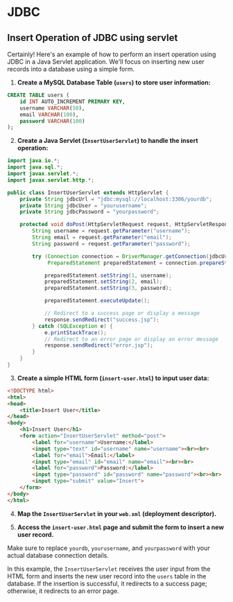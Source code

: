 # JDBC

## Insert Operation of JDBC using servlet

Certainly! Here's an example of how to perform an insert operation using JDBC in a Java Servlet application. We'll focus on inserting new user records into a database using a simple form.

1. **Create a MySQL Database Table (`users`) to store user information:**

```sql
CREATE TABLE users (
    id INT AUTO_INCREMENT PRIMARY KEY,
    username VARCHAR(50),
    email VARCHAR(100),
    password VARCHAR(100)
);
```

2. **Create a Java Servlet (`InsertUserServlet`) to handle the insert operation:**

```java
import java.io.*;
import java.sql.*;
import javax.servlet.*;
import javax.servlet.http.*;

public class InsertUserServlet extends HttpServlet {
    private String jdbcUrl = "jdbc:mysql://localhost:3306/yourdb";
    private String jdbcUser = "yourusername";
    private String jdbcPassword = "yourpassword";

    protected void doPost(HttpServletRequest request, HttpServletResponse response) throws ServletException, IOException {
        String username = request.getParameter("username");
        String email = request.getParameter("email");
        String password = request.getParameter("password");

        try (Connection connection = DriverManager.getConnection(jdbcUrl, jdbcUser, jdbcPassword);
             PreparedStatement preparedStatement = connection.prepareStatement("INSERT INTO users (username, email, password) VALUES (?, ?, ?)")) {

            preparedStatement.setString(1, username);
            preparedStatement.setString(2, email);
            preparedStatement.setString(3, password);

            preparedStatement.executeUpdate();

            // Redirect to a success page or display a message
            response.sendRedirect("success.jsp");
        } catch (SQLException e) {
            e.printStackTrace();
            // Redirect to an error page or display an error message
            response.sendRedirect("error.jsp");
        }
    }
}
```

3. **Create a simple HTML form (`insert-user.html`) to input user data:**

```html
<!DOCTYPE html>
<html>
<head>
    <title>Insert User</title>
</head>
<body>
    <h1>Insert User</h1>
    <form action="InsertUserServlet" method="post">
        <label for="username">Username:</label>
        <input type="text" id="username" name="username"><br><br>
        <label for="email">Email:</label>
        <input type="email" id="email" name="email"><br><br>
        <label for="password">Password:</label>
        <input type="password" id="password" name="password"><br><br>
        <input type="submit" value="Insert">
    </form>
</body>
</html>
```

4. **Map the `InsertUserServlet` in your `web.xml` (deployment descriptor).**

5. **Access the `insert-user.html` page and submit the form to insert a new user record.**

Make sure to replace `yourdb`, `yourusername`, and `yourpassword` with your actual database connection details.

In this example, the `InsertUserServlet` receives the user input from the HTML form and inserts the new user record into the `users` table in the database. If the insertion is successful, it redirects to a success page; otherwise, it redirects to an error page.
